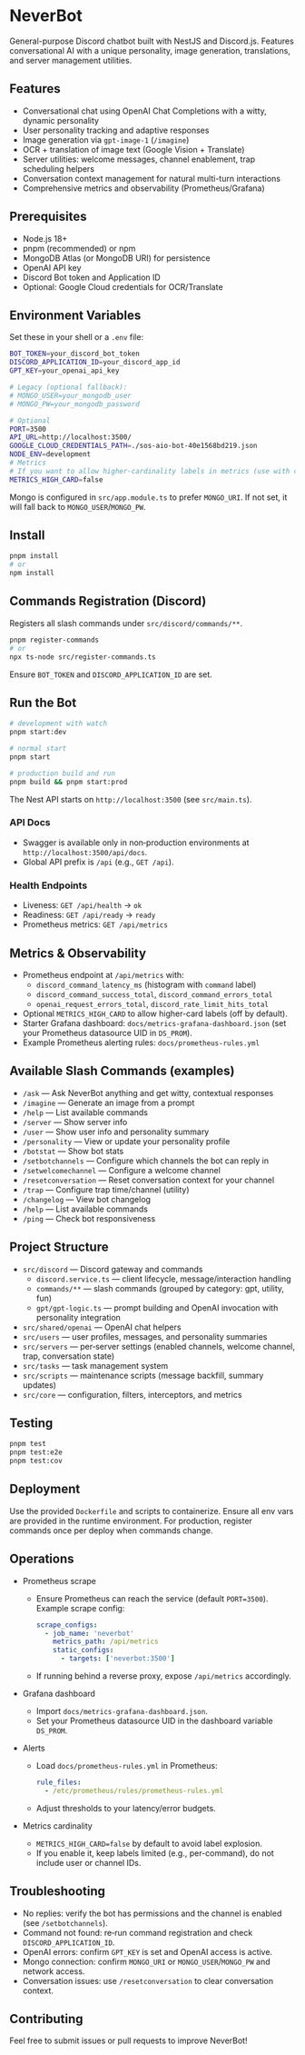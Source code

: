 # NeverBot

General-purpose Discord chatbot built with NestJS and Discord.js. Features conversational AI with a unique personality, image generation, translations, and server management utilities.

## Features

- Conversational chat using OpenAI Chat Completions with a witty, dynamic personality
- User personality tracking and adaptive responses
- Image generation via `gpt-image-1` (`/imagine`)
- OCR + translation of image text (Google Vision + Translate)
- Server utilities: welcome messages, channel enablement, trap scheduling helpers
- Conversation context management for natural multi-turn interactions
- Comprehensive metrics and observability (Prometheus/Grafana)

## Prerequisites

- Node.js 18+
- pnpm (recommended) or npm
- MongoDB Atlas (or MongoDB URI) for persistence
- OpenAI API key
- Discord Bot token and Application ID
- Optional: Google Cloud credentials for OCR/Translate

## Environment Variables

Set these in your shell or a `.env` file:

```bash
BOT_TOKEN=your_discord_bot_token
DISCORD_APPLICATION_ID=your_discord_app_id
GPT_KEY=your_openai_api_key

# Legacy (optional fallback):
# MONGO_USER=your_mongodb_user
# MONGO_PW=your_mongodb_password

# Optional
PORT=3500
API_URL=http://localhost:3500/
GOOGLE_CLOUD_CREDENTIALS_PATH=./sos-aio-bot-40e1568bd219.json
NODE_ENV=development
# Metrics
# If you want to allow higher-cardinality labels in metrics (use with care)
METRICS_HIGH_CARD=false
```

Mongo is configured in `src/app.module.ts` to prefer `MONGO_URI`. If not set, it will fall back to `MONGO_USER`/`MONGO_PW`.

## Install

```bash
pnpm install
# or
npm install
```

## Commands Registration (Discord)

Registers all slash commands under `src/discord/commands/**`.

```bash
pnpm register-commands
# or
npx ts-node src/register-commands.ts
```

Ensure `BOT_TOKEN` and `DISCORD_APPLICATION_ID` are set.

## Run the Bot

```bash
# development with watch
pnpm start:dev

# normal start
pnpm start

# production build and run
pnpm build && pnpm start:prod
```

The Nest API starts on `http://localhost:3500` (see `src/main.ts`).

### API Docs

- Swagger is available only in non‑production environments at `http://localhost:3500/api/docs`.
- Global API prefix is `/api` (e.g., `GET /api`).

### Health Endpoints

- Liveness: `GET /api/health` → `ok`
- Readiness: `GET /api/ready` → `ready`
- Prometheus metrics: `GET /api/metrics`

## Metrics & Observability

- Prometheus endpoint at `/api/metrics` with:
  - `discord_command_latency_ms` (histogram with `command` label)
  - `discord_command_success_total`, `discord_command_errors_total`
  - `openai_request_errors_total`, `discord_rate_limit_hits_total`
- Optional `METRICS_HIGH_CARD` to allow higher-card labels (off by default).
- Starter Grafana dashboard: `docs/metrics-grafana-dashboard.json` (set your Prometheus datasource UID in `DS_PROM`).
- Example Prometheus alerting rules: `docs/prometheus-rules.yml`

## Available Slash Commands (examples)

- `/ask` — Ask NeverBot anything and get witty, contextual responses
- `/imagine` — Generate an image from a prompt
- `/help` — List available commands
- `/server` — Show server info
- `/user` — Show user info and personality summary
- `/personality` — View or update your personality profile
- `/botstat` — Show bot stats
- `/setbotchannels` — Configure which channels the bot can reply in
- `/setwelcomechannel` — Configure a welcome channel
- `/resetconversation` — Reset conversation context for your channel
- `/trap` — Configure trap time/channel (utility)
- `/changelog` — View bot changelog
- `/help` — List available commands
- `/ping` — Check bot responsiveness

## Project Structure

- `src/discord` — Discord gateway and commands
  - `discord.service.ts` — client lifecycle, message/interaction handling
  - `commands/**` — slash commands (grouped by category: gpt, utility, fun)
  - `gpt/gpt-logic.ts` — prompt building and OpenAI invocation with personality integration
- `src/shared/openai` — OpenAI chat helpers
- `src/users` — user profiles, messages, and personality summaries
- `src/servers` — per‑server settings (enabled channels, welcome channel, trap, conversation state)
- `src/tasks` — task management system
- `src/scripts` — maintenance scripts (message backfill, summary updates)
- `src/core` — configuration, filters, interceptors, and metrics

## Testing

```bash
pnpm test
pnpm test:e2e
pnpm test:cov
```

## Deployment

Use the provided `Dockerfile` and scripts to containerize. Ensure all env vars are provided in the runtime environment. For production, register commands once per deploy when commands change.

## Operations

- Prometheus scrape
  - Ensure Prometheus can reach the service (default `PORT=3500`). Example scrape config:

    ```yaml
    scrape_configs:
      - job_name: 'neverbot'
        metrics_path: /api/metrics
        static_configs:
          - targets: ['neverbot:3500']
    ```

  - If running behind a reverse proxy, expose `/api/metrics` accordingly.

- Grafana dashboard
  - Import `docs/metrics-grafana-dashboard.json`.
  - Set your Prometheus datasource UID in the dashboard variable `DS_PROM`.

- Alerts
  - Load `docs/prometheus-rules.yml` in Prometheus:

    ```yaml
    rule_files:
      - /etc/prometheus/rules/prometheus-rules.yml
    ```

  - Adjust thresholds to your latency/error budgets.

- Metrics cardinality
  - `METRICS_HIGH_CARD=false` by default to avoid label explosion.
  - If you enable it, keep labels limited (e.g., per-command), do not include user or channel IDs.

## Troubleshooting

- No replies: verify the bot has permissions and the channel is enabled (see `/setbotchannels`).
- Command not found: re‑run command registration and check `DISCORD_APPLICATION_ID`.
- OpenAI errors: confirm `GPT_KEY` is set and OpenAI access is active.
- Mongo connection: confirm `MONGO_URI` or `MONGO_USER`/`MONGO_PW` and network access.
- Conversation issues: use `/resetconversation` to clear conversation context.

## Contributing

Feel free to submit issues or pull requests to improve NeverBot!
